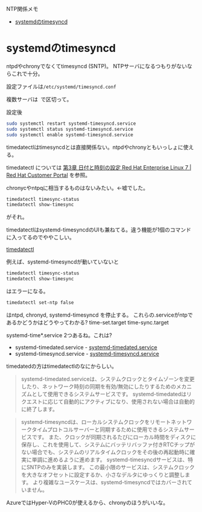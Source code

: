 NTP関係メモ

- [systemdのtimesyncd](#systemdのtimesyncd)

# systemdのtimesyncd

ntpdやchronyでなくてtimesyncd (SNTP)。
NTPサーバになるつもりがないならこれで十分。

設定ファイルは`/etc/systemd/timesyncd.conf`

複数サーバは` `で区切って。

設定後
```sh
sudo systemctl restart systemd-timesyncd.service
sudo systemctl status systemd-timesyncd.service
sudo systemctl enable systemd-timesyncd.service
```

timedatectlはtimesyncdとは直接関係ない。ntpdやchronyともいっしょに使える。

timedatectl については
[第3章 日付と時刻の設定 Red Hat Enterprise Linux 7 | Red Hat Customer Portal](https://access.redhat.com/documentation/ja-jp/red_hat_enterprise_linux/7/html/system_administrators_guide/chap-configuring_the_date_and_time)
を参照。

chronycやntpqに相当するものはないみたい。←嘘でした。
```bash
timedatectl timesync-status
timedatectl show-timesync
```
がそれ。

timedatectlはsystemd-timesyncdのUIも兼ねてる。違う機能が1個のコマンドに入ってるのでややこしい。

[timedatectl](https://www.freedesktop.org/software/systemd/man/timedatectl.html)

例えば、systemd-timesyncdが動いていないと
```bash
timedatectl timesync-status
timedatectl show-timesync
```
はエラーになる。

```bash
timedatectl set-ntp false
```
はntpd, chronyd, systemd-timesyncd を停止する。
これらの.serviceがntpであるかどうかはどうやってわかる? time-set.target time-sync.target

systemd-time*.service 2つあるね。これは?

- systemd-timedated.service - [systemd-timedated.service](https://www.freedesktop.org/software/systemd/man/systemd-timedated.service.html)
- systemd-timesyncd.service - [systemd-timesyncd.service](https://www.freedesktop.org/software/systemd/man/systemd-timesyncd.service.html)

timedatedの方はtimedatectlのなにからしい。

> systemd-timedated.serviceは、システムクロックとタイムゾーンを変更したり、ネットワーク時刻の同期を有効/無効にしたりするためのメカニズムとして使用できるシステムサービスです。 systemd-timedatedはリクエストに応じて自動的にアクティブになり、使用されない場合は自動的に終了します。

> systemd-timesyncdは、ローカルシステムクロックをリモートネットワークタイムプロトコルサーバーと同期するために使用できるシステムサービスです。 また、クロックが同期されるたびにローカル時間をディスクに保存し、これを使用して、システムにバッテリバッファ付きRTCチップがない場合でも、システムのリアルタイムクロックをその後の再起動時に確実に単調に進めるように進めます。
> systemd-timesyncdサービスは、特にSNTPのみを実装します。 この最小限のサービスは、システムクロックを大きなオフセットに設定するか、小さなデルタにゆっくりと調整します。 より複雑なユースケースは、systemd-timesyncdではカバーされていません。

AzureではHyper-VのPHC0が使えるから、chronyのほうがいいな。
